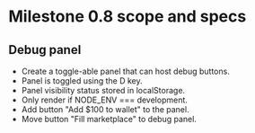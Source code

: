 # Milestone 0.8 scope and specs

## Debug panel

* Create a toggle-able panel that can host debug buttons.
* Panel is toggled using the D key.
* Panel visibility status stored in localStorage.
* Only render if NODE_ENV === development.
* Add button "Add $100 to wallet" to the panel.
* Move button "Fill marketplace" to debug panel.
